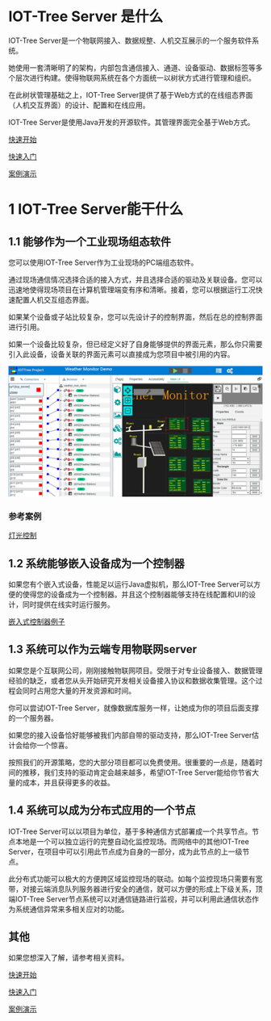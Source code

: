 



IOT-Tree Server 是什么
==



IOT-Tree Server是一个物联网接入、数据规整、人机交互展示的一个服务软件系统。

她使用一套清晰明了的架构，内部包含通信接入、通道、设备驱动、数据标签等多个层次进行构建。使得物联网系统在各个方面统一以树状方式进行管理和组织。

在此树状管理基础之上，IOT-Tree Server提供了基于Web方式的在线组态界面（人机交互界面）的设计、配置和在线应用。

IOT-Tree Server是使用Java开发的开源软件。其管理界面完全基于Web方式。





[快速开始][quick_start]

[快速入门][quick_link]

[案例演示][demo_link]





# 1 IOT-Tree Server能干什么



## 1.1 能够作为一个工业现场组态软件

您可以使用IOT-Tree Server作为工业现场的PC端组态软件。

通过现场通信情况选择合适的接入方式，并且选择合适的驱动及关联设备。您可以迅速地使得现场项目在计算机管理端变有序和清晰。接着，您可以根据运行工况快速配置人机交互组态界面。

如果某个设备或子站比较复杂，您可以先设计子的控制界面，然后在总的控制界面进行引用。

如果一个设备比较复杂，但已经定义好了自身能够提供的界面元素，那么你只需要引入此设备，设备关联的界面元素可以直接成为您项目中被引用的内容。





<img src="./doc/img/prj3.png">


### 参考案例

[灯光控制][lamp_demo] 

<div style="display:none">  [水泵控制][pump_demo] </div>






## 1.2 系统能够嵌入设备成为一个控制器

如果您有个嵌入式设备，性能足以运行Java虚拟机，那么IOT-Tree Server可以方便的使得您的设备成为一个控制器。并且这个控制器能够支持在线配置和UI的设计，同时提供在线实时运行服务。

[嵌入式控制器例子][embed_ctrl_demo]  



## 1.3 系统可以作为云端专用物联网server

如果您是个互联网公司，刚刚接触物联网项目。受限于对专业设备接入、数据管理经验的缺乏，或者您从头开始研究开发相关设备接入协议和数据收集管理。这个过程会同时占用您大量的开发资源和时间。

你可以尝试IOT-Tree Server，就像数据库服务一样，让她成为你的项目后面支撑的一个服务器。

如果您的接入设备恰好能够被我们内部自带的驱动支持，那么IOT-Tree Server估计会给你一个惊喜。

按照我们的开源策略，您的大部分项目都可以免费使用。很重要的一点是，随着时间的推移，我们支持的驱动肯定会越来越多，希望IOT-Tree Server能给你节省大量的成本，并且获得更多的收益。



## 1.4 系统可以成为分布式应用的一个节点

IOT-Tree Server可以以项目为单位，基于多种通信方式部署成一个共享节点。节点本地是一个可以独立运行的完整自动化监控现场。而网络中的其他IOT-Tree Server，在项目中可以引用此节点成为自身的一部分，成为此节点的上一级节点。

此分布式功能可以极大的方便跨区域监控现场的联动。如每个监控现场只需要有宽带，对接云端消息队列服务器进行安全的通信，就可以方便的形成上下级关系，顶端IOT-Tree Server节点系统可以对通信链路进行监视，并可以利用此通信状态作为系统通信异常来多相关应对的功能。




## 其他

如果您想深入了解，请参考相关资料。

[快速开始][quick_start]

[快速入门][quick_link]

[案例演示][demo_link]




[quick_start]: ./doc/quick_start.md
[quick_link]: ./doc/quick/index.md
[demo_link]: ./doc/case/index.md


[pump_demo]: ./doc/case/example_psd.md
[lamp_demo]: ./doc/case/example_lamp_demo.md

[embed_ctrl_demo]: ./doc/case/example_embed.md
